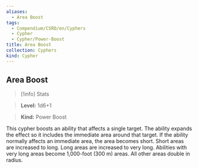 ```yaml
---
aliases:
  - Area Boost
tags:
  - Compendium/CSRD/en/Cyphers
  - Cypher
  - Cypher/Power-Boost
title: Area Boost
collection: Cyphers
kind: Cypher
---
```

## Area Boost    
>[!info] Stats    
> **Level:** 1d6+1    
> **Kind:** Power Boost  
    
This cypher boosts an ability that affects a single target. The ability expands the effect so it includes the immediate area around that target. If the ability normally affects an immediate area, the area becomes short. Short areas are increased to long. Long areas are increased to very long. Abilities with very long areas become 1,000-foot (300 m) areas. All other areas double in radius.